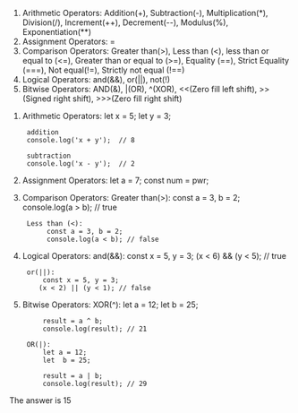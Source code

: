 <!-- Number One. -->
1. Arithmetic Operators: Addition(+), Subtraction(-), Multiplication(*), Division(/), Increment(++), Decrement(--), Modulus(%), Exponentiation(**)
2. Assignment Operators: =
3. Comparison Operators: Greater than(>), Less than (<), less than or equal to (<=), Greater than or equal to (>=), Equality (==), Strict Equality (===), Not equal(!=), Strictly not equal (!==)
4. Logical Operators: and(&&), or(||), not(!)
5. Bitwise Operators: AND(&), |(OR), ^(XOR), <<(Zero fill left shift), >>(Signed right shift), >>>(Zero fill right shift)

<!-- Number Two. -->
1. Arithmetic Operators: 
        let x = 5;
        let y = 3;

        addition
        console.log('x + y');  // 8

        subtraction
        console.log('x - y');  // 2

2. Assignment Operators: 
        let a = 7;
        const num = pwr;
        
3. Comparison Operators:
        Greater than(>):
            const a = 3, b = 2;
            console.log(a > b); // true 

        Less than (<):
             const a = 3, b = 2;
             console.log(a < b); // false

4. Logical Operators: 
        and(&&):
           const x = 5, y = 3;
           (x < 6) && (y < 5); // true

        or(||):
            const x = 5, y = 3;
           (x < 2) || (y < 1); // false

5. Bitwise Operators: 
        XOR(^):
            let a = 12; 
            let  b = 25; 

            result = a ^ b; 
            console.log(result); // 21

        OR(|):
            let a = 12; 
            let  b = 25; 

            result = a | b; 
            console.log(result); // 29

<!-- Number Four. -->
The answer is 15